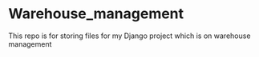 # Warehouse_management
This repo is for storing files for my Django project which is on warehouse management
